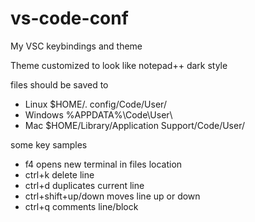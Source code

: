 # vs-code-conf
My VSC keybindings and theme

Theme customized to look like notepad++ dark style

files should be saved to

 - Linux $HOME/. config/Code/User/
 - Windows %APPDATA%\Code\User\
 - Mac $HOME/Library/Application Support/Code/User/

some key samples
 - f4 opens new terminal in files location
 - ctrl+k delete line
 - ctrl+d duplicates current line
 - ctrl+shift+up/down moves line up or down
 - ctrl+q comments line/block
